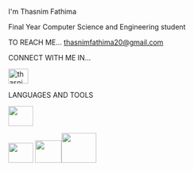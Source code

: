  I'm Thasnim Fathima 

Final Year Computer Science and Engineering student

TO REACH ME...
    thasnimfathima20@gmail.com

CONNECT WITH ME IN...

<a href="https://www.linkedin.com/in/thasnim-fathima-s-0a74b42b1" target="blank"> <img align="centre" src="https://github.com/user-attachments/assets/c9f7b19f-94af-4acd-a623-5f891669e86c" alt="thasnimfathima" height="30" width="40"/> </a> 



LANGUAGES AND TOOLS

<img src="https://github.com/user-attachments/assets/e7a1e2b6-a096-4265-b69b-d5a226cb841c" height="40" width="50"> <br>

<img src="https://github.com/user-attachments/assets/df842387-a017-4d0a-914f-63c2eadc248b" height="40" width="50"> <img src="https://github.com/user-attachments/assets/53576ab5-2a8c-465d-ab2e-eea5c19ea81d" height="45" width="53"><img src="https://github.com/user-attachments/assets/65a09b6e-5b77-4a90-b710-b300f99dcb9a" height="60" width="70">






